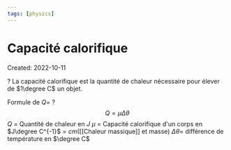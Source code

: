 ```yaml
---
tags: [physics] 
---
```

# Capacité calorifique
Created: 2022-10-11

?
La capacité calorifique est la quantité de chaleur nécessaire pour élever de $1\degree C$ un objet. 
<!--SR:!2022-10-20,4,230-->

Formule de $Q$=
?
$$Q = \mu \Delta \theta$$
$Q$ = Quantité de chaleur en $J$
$\mu$ = Capacité calorifique d'un corps en $J\degree C^{-1}$ = $cm$([[Chaleur massique]] et masse)
$\Delta \theta$= différence de température en $\degree C$
<!--SR:!2022-10-23,7,250-->
